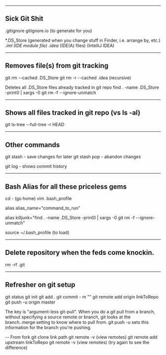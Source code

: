 ------------------------------------------------
Sick Git Shit
------------------------------------------------
.gitignore
gitignore.io (to generate for you)

*.DS_Store (generated when you change stuff in Finder, 
            i.e. arrange by, etc.)
*.iml (IDE module file)
.idea* (IDE(A) files) (IntelliJ IDEA)

------------------------------------------------
Removes file(s) from git tracking
------------------------------------------------
git rm --cached .DS_Store
git rm -r --cached .idea (recursive)

Deletes all .DS_Store files already tracked in git repo
find . -name .DS_Store -print0 | xargs -0 git rm -f --ignore-unmatch

------------------------------------------------
Shows all files tracked in git repo (vs ls -al)
------------------------------------------------
git ls-tree --full-tree -r HEAD

------------------------------------------------
Other commands
------------------------------------------------
git stash - save changes for later
git stash pop - abandon changes

git log - shows commit history

------------------------------------------------
Bash Alias for all these priceless gems
------------------------------------------------
cd - (go home)
vim .bash_profile

alias alias_name="command_to_run"

alias killjunk="find . -name .DS_Store -print0 | 
                xargs -0 git rm -f --ignore-unmatch"

source ~/.bash_profile (to load)

------------------------------------------------
Delete repository when the feds come knockin.
------------------------------------------------
rm -rf .git

------------------------------------------------
Refresher on git setup
------------------------------------------------
git status
git init
git add .
git commit - m ""
git remote add origin linkToRepo
git push -u origin master

The key is "argument-less git-pull". When you do a git pull from a
 branch, without specifying a source remote or branch, git looks at the
  branch.<name>.merge setting to know where to pull from. git push -u 
  sets this information for the branch you're pushing.

-- From fork
git clone link path
git remote -v (view remotes)
git remote add upstream linkToRepo
git remote -v (view remotes) (try again to see the difference)



